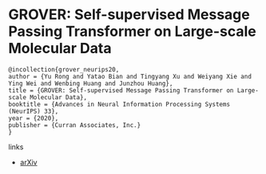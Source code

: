 # GROVER: Self-supervised Message Passing Transformer on Large-scale Molecular Data

```
@incollection{grover_neurips20,
author = {Yu Rong and Yatao Bian and Tingyang Xu and Weiyang Xie and Ying Wei and Wenbing Huang and Junzhou Huang},
title = {GROVER: Self-supervised Message Passing Transformer on Large-scale Molecular Data},
booktitle = {Advances in Neural Information Processing Systems (NeurIPS) 33},
year = {2020},
publisher = {Curran Associates, Inc.}
}
```

links
- [arXiv](https://arxiv.org/abs/2007.02835)
